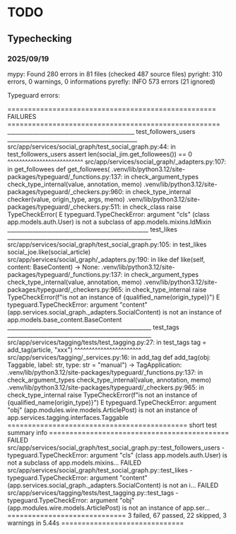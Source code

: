 # TODO

## Typechecking

### 2025/09/19

mypy: Found 280 errors in 81 files (checked 487 source files)
pyright: 310 errors, 0 warnings, 0 informations
pyrefly: INFO 573 errors (21 ignored)

Typeguard errors:

=================================================== FAILURES ====================================================
_____________________________________________ test_followers_users ______________________________________________
src/app/services/social_graph/test_social_graph.py:44: in test_followers_users
    assert len(social_jim.get_followees()) == 0
               ^^^^^^^^^^^^^^^^^^^^^^^^^^
src/app/services/social_graph/_adapters.py:107: in get_followees
    def get_followees(
.venv/lib/python3.12/site-packages/typeguard/_functions.py:137: in check_argument_types
    check_type_internal(value, annotation, memo)
.venv/lib/python3.12/site-packages/typeguard/_checkers.py:960: in check_type_internal
    checker(value, origin_type, args, memo)
.venv/lib/python3.12/site-packages/typeguard/_checkers.py:511: in check_class
    raise TypeCheckError(
E   typeguard.TypeCheckError: argument "cls" (class app.models.auth.User) is not a subclass of app.models.mixins.IdMixin
__________________________________________________ test_likes ___________________________________________________
src/app/services/social_graph/test_social_graph.py:105: in test_likes
    social_joe.like(social_article)
src/app/services/social_graph/_adapters.py:190: in like
    def like(self, content: BaseContent) -> None:
.venv/lib/python3.12/site-packages/typeguard/_functions.py:137: in check_argument_types
    check_type_internal(value, annotation, memo)
.venv/lib/python3.12/site-packages/typeguard/_checkers.py:965: in check_type_internal
    raise TypeCheckError(f"is not an instance of {qualified_name(origin_type)}")
E   typeguard.TypeCheckError: argument "content" (app.services.social_graph._adapters.SocialContent) is not an instance of app.models.base_content.BaseContent
___________________________________________________ test_tags ___________________________________________________
src/app/services/tagging/tests/test_tagging.py:27: in test_tags
    tag = add_tag(article, "xxx")
          ^^^^^^^^^^^^^^^^^^^^^^^
src/app/services/tagging/_services.py:16: in add_tag
    def add_tag(obj: Taggable, label: str, type: str = "manual") -> TagApplication:
.venv/lib/python3.12/site-packages/typeguard/_functions.py:137: in check_argument_types
    check_type_internal(value, annotation, memo)
.venv/lib/python3.12/site-packages/typeguard/_checkers.py:965: in check_type_internal
    raise TypeCheckError(f"is not an instance of {qualified_name(origin_type)}")
E   typeguard.TypeCheckError: argument "obj" (app.modules.wire.models.ArticlePost) is not an instance of app.services.tagging.interfaces.Taggable
============================================ short test summary info ============================================
FAILED src/app/services/social_graph/test_social_graph.py::test_followers_users - typeguard.TypeCheckError: argument "cls" (class app.models.auth.User) is not a subclass of app.models.mixins...
FAILED src/app/services/social_graph/test_social_graph.py::test_likes - typeguard.TypeCheckError: argument "content" (app.services.social_graph._adapters.SocialContent) is not an i...
FAILED src/app/services/tagging/tests/test_tagging.py::test_tags - typeguard.TypeCheckError: argument "obj" (app.modules.wire.models.ArticlePost) is not an instance of app.ser...
============================= 3 failed, 67 passed, 22 skipped, 3 warnings in 5.44s ==============================
